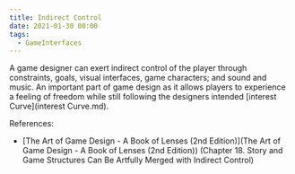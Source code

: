 ```yaml
---
title: Indirect Control
date: 2021-01-30 00:00
tags:
  - GameInterfaces
---
```


A game designer can exert indirect control of the player through constraints, goals, visual interfaces, game characters; and sound and music. An important part of game design as it allows players to experience a feeling of freedom while still following the designers intended [interest Curve](interest Curve.md).

References:

* [The Art of Game Design - A Book of Lenses (2nd Edition)](The Art of Game Design - A Book of Lenses (2nd Edition)) (Chapter 18. Story and Game Structures Can Be Artfully Merged with Indirect Control)
